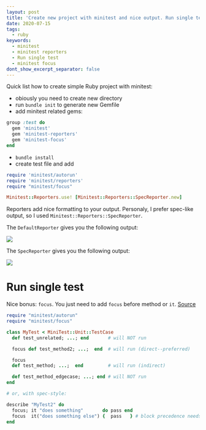 ```yaml
---
layout: post
title: 'Create new project with minitest and nice output. Run single test'
date: 2020-07-15
tags:
  - ruby
keywords:
  - minitest
  - minitest reporters
  - Run single test
  - minitest focus
dont_show_excerpt_separator: false
---
```


Quick list how to create simple Ruby project with minitest:

<!--more-->

- obiously you need to create new directory
- run `bundle init` to generate new Gemfile
- add minitest related gems:

```ruby
group :test do
  gem 'minitest'
  gem 'minitest-reporters'
  gem 'minitest-focus'
end
```

- `bundle install`
- create test file and add

```ruby
require 'minitest/autorun'
require 'minitest/reporters'
require "minitest/focus"

Minitest::Reporters.use! [Minitest::Reporters::SpecReporter.new]
```

Reporters add nice formatting to your output. Personaly, I prefer spec-like output, so I used `Minitest::Reporters::SpecReporter`.

The `DefaultReporter` gives you the following output:

<p>
<img src="{{site.baseurl}}/assets/defaultReporter.png" />
</p>

The `SpecReporter` gives you the following output:

<img src="{{site.baseurl}}/assets/specReporter.png" />

# Run single test

Nice bonus: `focus`. You just need to add `focus` before method or `it`. [Source](https://github.com/seattlerb/minitest-focus)

```ruby
require "minitest/autorun"
require "minitest/focus"

class MyTest < MiniTest::Unit::TestCase
  def test_unrelated; ...; end       # will NOT run

  focus def test_method2; ...;  end  # will run (direct--preferred)

  focus
  def test_method; ...;  end         # will run (indirect)

  def test_method_edgecase; ...; end # will NOT run
end

# or, with spec-style:

describe "MyTest2" do
  focus; it "does something"       do pass end
  focus  it("does something else") {  pass   } # block precedence needs {}
end
```

